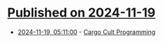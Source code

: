 # [Published on 2024-11-19](index.md)

* [2024-11-19, 05:11:00](https://soylentnews.org/article.pl?sid=24/11/18/1437227&from=rss) - [Cargo Cult Programming](https://soylentnews.org/article.pl?sid=24/11/18/1437227&from=rss)
